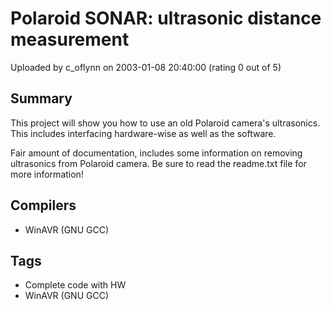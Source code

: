 # Polaroid SONAR: ultrasonic distance measurement

Uploaded by c_oflynn on 2003-01-08 20:40:00 (rating 0 out of 5)

## Summary

This project will show you how to use an old Polaroid camera's ultrasonics. This includes interfacing hardware-wise as well as the software.


Fair amount of documentation, includes some information on removing ultrasonics from Polaroid camera. Be sure to read the readme.txt file for more information!

## Compilers

- WinAVR (GNU GCC)

## Tags

- Complete code with HW
- WinAVR (GNU GCC)
